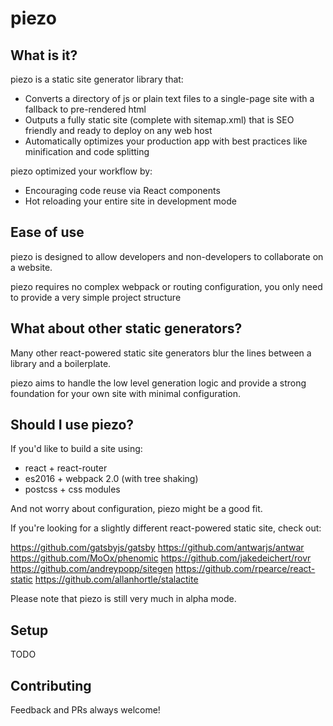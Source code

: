 # piezo

## What is it?

piezo is a static site generator library that:

* Converts a directory of js or plain text files to a single-page site with a fallback to pre-rendered html
* Outputs a fully static site (complete with sitemap.xml) that is SEO friendly and ready to deploy on any web host
* Automatically optimizes your production app with best practices like minification and code splitting

piezo optimized your workflow by:

* Encouraging code reuse via React components
* Hot reloading your entire site in development mode

## Ease of use

piezo is designed to allow developers and non-developers to collaborate on a website.

piezo requires no complex webpack or routing configuration, you only need to provide a very simple project structure

## What about other static generators?

Many other react-powered static site generators blur the lines between a library and a boilerplate.

piezo aims to handle the low level generation logic and provide a strong foundation for your own site with minimal configuration.

## Should I use piezo?

If you'd like to build a site using:

* react + react-router
* es2016 + webpack 2.0 (with tree shaking)
* postcss + css modules

And not worry about configuration, piezo might be a good fit.

If you're looking for a slightly different react-powered static site, check out:

https://github.com/gatsbyjs/gatsby
https://github.com/antwarjs/antwar
https://github.com/MoOx/phenomic
https://github.com/jakedeichert/rovr
https://github.com/andreypopp/sitegen
https://github.com/rpearce/react-static
https://github.com/allanhortle/stalactite

Please note that piezo is still very much in alpha mode.

## Setup

TODO

## Contributing

Feedback and PRs always welcome!
